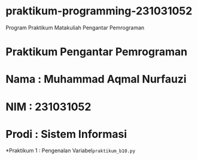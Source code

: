 # praktikum-programming-231031052
Program Praktikum Matakuliah Pengantar Pemrograman 

# Praktikum Pengantar Pemrograman
<h1> Nama : Muhammad Aqmal Nurfauzi <h1> 
<h1> NIM : 231031052 </h1>
<h1> Prodi : Sistem Informasi </h1>

*Praktikum 1 : Pengenalan Variabel`praktikum_b10.py`
